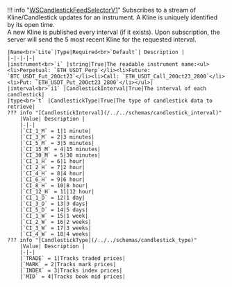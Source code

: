 !!! info "[WSCandlestickFeedSelectorV1](/../../schemas/ws_candlestick_feed_selector_v1)"
    Subscribes to a stream of Kline/Candlestick updates for an instrument. A Kline is uniquely identified by its open time.<br>A new Kline is published every interval (if it exists). Upon subscription, the server will send the 5 most recent Kline for the requested interval.<br>

    |Name<br>`Lite`|Type|Required<br>`Default`| Description |
    |-|-|-|-|
    |instrument<br>`i` |string|True|The readable instrument name:<ul><li>Perpetual: `ETH_USDT_Perp`</li><li>Future: `BTC_USDT_Fut_20Oct23`</li><li>Call: `ETH_USDT_Call_20Oct23_2800`</li><li>Put: `ETH_USDT_Put_20Oct23_2800`</li></ul>|
    |interval<br>`i1` |CandlestickInterval|True|The interval of each candlestick|
    |type<br>`t` |CandlestickType|True|The type of candlestick data to retrieve|
    ??? info "[CandlestickInterval](/../../schemas/candlestick_interval)"
        |Value| Description |
        |-|-|
        |`CI_1_M` = 1|1 minute|
        |`CI_3_M` = 2|3 minutes|
        |`CI_5_M` = 3|5 minutes|
        |`CI_15_M` = 4|15 minutes|
        |`CI_30_M` = 5|30 minutes|
        |`CI_1_H` = 6|1 hour|
        |`CI_2_H` = 7|2 hour|
        |`CI_4_H` = 8|4 hour|
        |`CI_6_H` = 9|6 hour|
        |`CI_8_H` = 10|8 hour|
        |`CI_12_H` = 11|12 hour|
        |`CI_1_D` = 12|1 day|
        |`CI_3_D` = 13|3 days|
        |`CI_5_D` = 14|5 days|
        |`CI_1_W` = 15|1 week|
        |`CI_2_W` = 16|2 weeks|
        |`CI_3_W` = 17|3 weeks|
        |`CI_4_W` = 18|4 weeks|
    ??? info "[CandlestickType](/../../schemas/candlestick_type)"
        |Value| Description |
        |-|-|
        |`TRADE` = 1|Tracks traded prices|
        |`MARK` = 2|Tracks mark prices|
        |`INDEX` = 3|Tracks index prices|
        |`MID` = 4|Tracks book mid prices|
